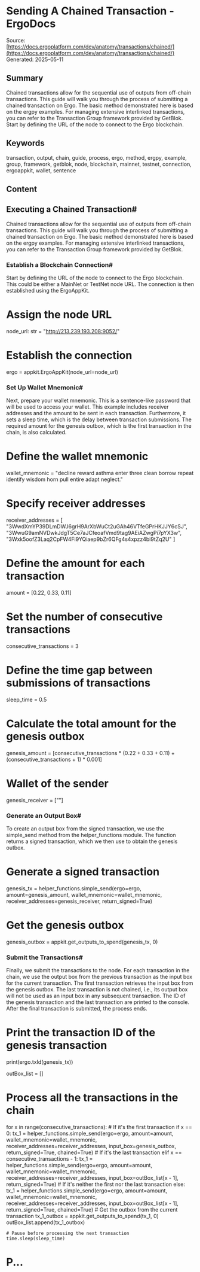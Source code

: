 # Sending A Chained Transaction - ErgoDocs
Source: [https://docs.ergoplatform.com/dev/anatomy/transactions/chained/](https://docs.ergoplatform.com/dev/anatomy/transactions/chained/)
Generated: 2025-05-11

## Summary
Chained transactions allow for the sequential use of outputs from off-chain transactions. This guide will walk you through the process of submitting a chained transaction on Ergo. The basic method demonstrated here is based on the ergpy examples. For managing extensive interlinked transactions, you can refer to the Transaction Group framework provided by GetBlok. Start by defining the URL of the node to connect to the Ergo blockchain.

## Keywords
transaction, output, chain, guide, process, ergo, method, ergpy, example, group, framework, getblok, node, blockchain, mainnet, testnet, connection, ergoappkit, wallet, sentence

## Content
## Executing a Chained Transaction#
Chained transactions allow for the sequential use of outputs from off-chain transactions. This guide will walk you through the process of submitting a chained transaction on Ergo. The basic method demonstrated here is based on the ergpy examples. For managing extensive interlinked transactions, you can refer to the Transaction Group framework provided by GetBlok.

### Establish a Blockchain Connection#
Start by defining the URL of the node to connect to the Ergo blockchain. This could be either a MainNet or TestNet node URL. The connection is then established using the ErgoAppKit.
# Assign the node URL
node_url: str = "http://213.239.193.208:9052/"

# Establish the connection
ergo = appkit.ErgoAppKit(node_url=node_url)

### Set Up Wallet Mnemonic#
Next, prepare your wallet mnemonic. This is a sentence-like password that will be used to access your wallet. This example includes receiver addresses and the amount to be sent in each transaction. Furthermore, it sets a sleep time, which is the delay between transaction submissions. The required amount for the genesis outbox, which is the first transaction in the chain, is also calculated.
# Define the wallet mnemonic
wallet_mnemonic = "decline reward asthma enter three clean borrow repeat identify wisdom horn pull entire adapt neglect."

# Specify receiver addresses
receiver_addresses = [
    "3WwdXmYP39DLmDWJ6grH9ArXbWuCt2uGAh46VTfeGPrHKJJY6cSJ",
    "3WwuG9amNVDwkJdgT5Ce7aJCfeoafVmd9tag9AEiAZwgPi7pYX3w",
    "3Wxk5oofZ3Laq2CpFW4Fi9YQiaep9bZr6QFg4s4xpzz4bi9tZq2U"
]

# Define the amount for each transaction
amount = [0.22, 0.33, 0.11]

# Set the number of consecutive transactions
consecutive_transactions = 3

# Define the time gap between submissions of transactions
sleep_time = 0.5 

# Calculate the total amount for the genesis outbox
genesis_amount = [consecutive_transactions * (0.22 + 0.33 + 0.11) + (consecutive_transactions + 1) * 0.001]

# Wallet of the sender
genesis_receiver = [""]

### Generate an Output Box#
To create an output box from the signed transaction, we use the simple_send method from the helper_functions module. The function returns a signed transaction, which we then use to obtain the genesis outbox.
# Generate a signed transaction
genesis_tx = helper_functions.simple_send(ergo=ergo, amount=genesis_amount, wallet_mnemonic=wallet_mnemonic,
                                          receiver_addresses=genesis_receiver, return_signed=True)
# Get the genesis outbox
genesis_outbox = appkit.get_outputs_to_spend(genesis_tx, 0)

### Submit the Transactions#
Finally, we submit the transactions to the node. For each transaction in the chain, we use the output box from the previous transaction as the input box for the current transaction. The first transaction retrieves the input box from the genesis outbox. The last transaction is not chained, i.e., its output box
will not be used as an input box in any subsequent transaction. The ID of the genesis transaction and the last transaction are printed to the console. After the final transaction is submitted, the process ends.
# Print the transaction ID of the genesis transaction
print(ergo.txId(genesis_tx))  

outBox_list = []

# Process all the transactions in the chain
for x in range(consecutive_transactions):
    # If it's the first transaction
    if x == 0: 
        tx_1 = helper_functions.simple_send(ergo=ergo, amount=amount, wallet_mnemonic=wallet_mnemonic,
                                            receiver_addresses=receiver_addresses, input_box=genesis_outbox,
                                            return_signed=True, chained=True)
    # If it's the last transaction
    elif x == consecutive_transactions - 1: 
        tx_1 = helper_functions.simple_send(ergo=ergo, amount=amount, wallet_mnemonic=wallet_mnemonic,
                                            receiver_addresses=receiver_addresses, input_box=outBox_list[x - 1],
                                            return_signed=True)
    # If it's neither the first nor the last transaction
    else: 
        tx_1 = helper_functions.simple_send(ergo=ergo, amount=amount, wallet_mnemonic=wallet_mnemonic,
                                            receiver_addresses=receiver_addresses, input_box=outBox_list[x - 1],
                                            return_signed=True, chained=True)
    # Get the outbox from the current transaction
    tx_1_outbox = appkit.get_outputs_to_spend(tx_1, 0)
    outBox_list.append(tx_1_outbox)

    # Pause before processing the next transaction
    time.sleep(sleep_time)

# P...
